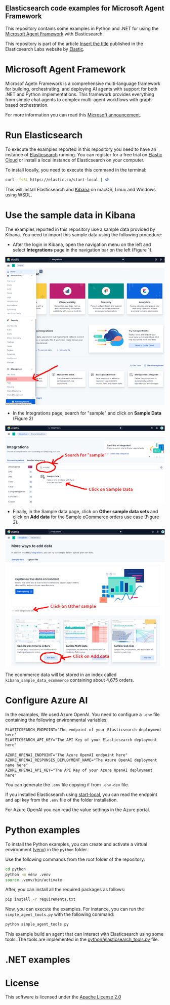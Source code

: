 ## Elasticsearch code examples for Microsoft Agent Framework

This repository contains some examples in Python and .NET for using the
[Microsoft Agent Framework](https://github.com/microsoft/agent-framework) with Elasticsearch.

This repository is part of the article [Insert the title]() published in the
Elasticsearch Labs website by [Elastic](https://www.elastic.co/).

# Microsoft Agent Framework

Microsof Agetn Framework is a comprehensive multi-language framework for building, orchestrating, and deploying AI agents with support for both .NET and Python implementations. This framework provides everything from simple chat agents to complex multi-agent workflows with graph-based orchestration.

For more information you can read this [Microsoft announcement](https://azure.microsoft.com/en-us/blog/introducing-microsoft-agent-framework/).

# Run Elasticsearch

To execute the examples reported in this repository you need to have an
instance of [Elasticsearch](https://www.elastic.co/elasticsearch) running. You can register for a free trial on
[Elastic Cloud](https://www.elastic.co/cloud/cloud-trial-overview) or install a local instance of Elasticsearch on your computer.

To install locally, you need to execute this command in the terminal:

```bash
curl -fsSL https://elastic.co/start-local | sh
```

This will install Elasticsearch and [Kibana](https://www.elastic.co/kibana) on macOS, Linux and Windows using WSDL.

# Use the sample data in Kibana

The examples reported in this repository use a sample data provided by Kibana.
You need to import this sample data using the following procedure:

- After the login in Kibana, open the navigation menu on the left and select
  **Integrations** page in the navigation bar on the left (Figure 1).

![Figure 1](/img/figure1.png)

- In the Integrations page, search for "sample" and click on **Sample Data** (Figure 2)

![Figure 2](/img/figure2.png)

- Finally, in the Sample data page, click on **Other sample data sets** and click
  on **Add data** for the Sample eCommerce orders use case (Figure 3).

![Figure 3](/img/figure3.png)

The ecommerce data will be stored in an index called `kibana_sample_data_ecommerce` containing about 4,675 orders.

# Configure Azure AI

In the examples, We used Azure OpenAI. You need to configure a `.env`
file containing the following environmental variables:

```
ELASTICSEARCH_ENDPOINT="The endpoint of your Elasticsearch deployment here"
ELASTICSEARCH_API_KEY="The API Key of your Elasticsearch deployment here"

AZURE_OPENAI_ENDPOINT="The Azure OpenAI endpoint here"
AZURE_OPENAI_RESPONSES_DEPLOYMENT_NAME="The Azure OpenAI deployment name here"
AZURE_OPENAI_API_KEY="The API Key of your Azure OpenAI deployment here"
```

You can generate the `.env` file copying if from `.env-dev` file.

If you installed Elasticsearch using [start-local](https://github.com/elastic/start-local), 
you can read the endpoint and api key from the `.env` file of the folder installation.

For Azure OpenAI you can read the value settings in the Azure portal.

# Python examples

To install the Python examples, you can create and activate a virtual
environment ([venv](https://docs.python.org/3/library/venv.html)) in the `python` folder.

Use the following commands from the root folder of the repository:

```bash
cd python
python -m venv .venv
source .venv/bin/activate
```

After, you can install all the required packages as follows:

```bash
pip install -r requirements.txt
```

Now, you can execute the examples. For instance, you can run the `simple_agent_tools.py`
with the following command:

```bash
python simple_agent_tools.py
```

This example build an agent that can interact with Elasticsearch using some tools.
The tools are implemented in the [python/elasticsearch_tools.py](/python/elasticsearch_tools.py) file.

# .NET examples

# License

This software is licensed under the [Apache License 2.0](./LICENSE)

